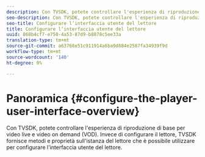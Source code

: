 ```yaml
---
description: Con TVSDK, potete controllare l'esperienza di riproduzione di base per video live e video on demand (VOD). Invece di configurare il lettore, TVSDK fornisce metodi e proprietà sull'istanza del lettore che è possibile utilizzare per configurare l'interfaccia utente del lettore.
seo-description: Con TVSDK, potete controllare l'esperienza di riproduzione di base per video live e video on demand (VOD). Invece di configurare il lettore, TVSDK fornisce metodi e proprietà sull'istanza del lettore che è possibile utilizzare per configurare l'interfaccia utente del lettore.
seo-title: Configurare l’interfaccia utente del lettore
title: Configurare l’interfaccia utente del lettore
uuid: 868b4cf7-e750-4a53-87d9-b8878c5ee33a
translation-type: tm+mt
source-git-commit: a63768e51c911914a6ba9d884e2587fa34939f9d
workflow-type: tm+mt
source-wordcount: '140'
ht-degree: 0%

---
```



# Panoramica {#configure-the-player-user-interface-overview}

Con TVSDK, potete controllare l&#39;esperienza di riproduzione di base per video live e video on demand (VOD). Invece di configurare il lettore, TVSDK fornisce metodi e proprietà sull&#39;istanza del lettore che è possibile utilizzare per configurare l&#39;interfaccia utente del lettore.